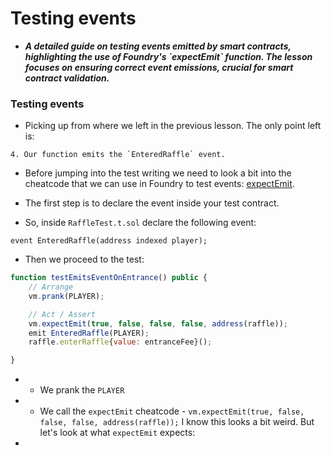 # Testing events
- ***A detailed guide on testing events emitted by smart contracts, highlighting the use of Foundry's \`expectEmit\` function. The lesson focuses on ensuring correct event emissions, crucial for smart contract validation.***

### Testing events
- Picking up from where we left in the previous lesson. The only point left is:

``4. Our function emits the `EnteredRaffle` event.``

- Before jumping into the test writing we need to look a bit into the cheatcode that we can use in Foundry to test events: [expectEmit](https://book.getfoundry.sh/cheatcodes/expect-emit?highlight=expectEm#expectemit).

- The first step is to declare the event inside your test contract.

- So, inside `RaffleTest.t.sol` declare the following event:

`event EnteredRaffle(address indexed player);`

- Then we proceed to the test:

```javascript
function testEmitsEventOnEntrance() public {
    // Arrange
    vm.prank(PLAYER);

    // Act / Assert
    vm.expectEmit(true, false, false, false, address(raffle));
    emit EnteredRaffle(PLAYER);
    raffle.enterRaffle{value: entranceFee}();

}
```

- * We prank the `PLAYER`
- * We call the `expectEmit` cheatcode - `vm.expectEmit(true, false, false, false, address(raffle));`
  I know this looks a bit weird. But let's look at what `expectEmit` expects:

- 